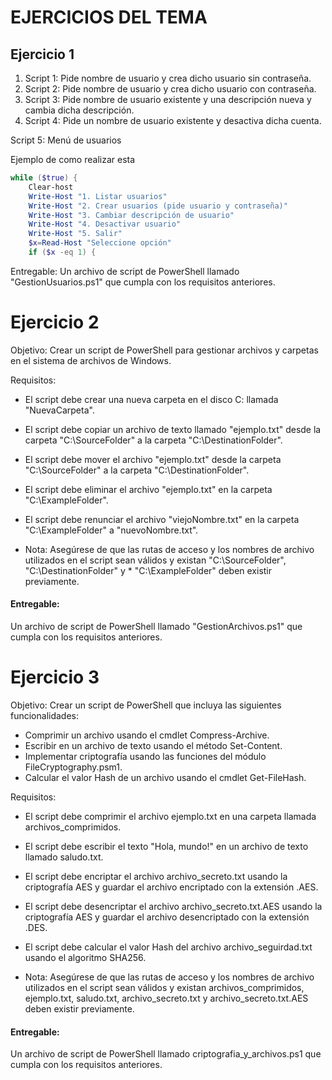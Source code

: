 # EJERCICIOS DEL TEMA
## Ejercicio 1
1. Script 1: Pide nombre de usuario y crea dicho usuario sin contraseña.
2. Script 2: Pide nombre de usuario y crea dicho usuario con contraseña.
3. Script 3: Pide nombre de usuario existente y una descripción nueva y cambia dicha descripción.
4. Script 4: Pide un nombre de usuario existente y desactiva dicha cuenta.

Script 5: Menú de usuarios

Ejemplo de como realizar esta
```powershell
while ($true) {
    Clear-host
    Write-Host "1. Listar usuarios"
    Write-Host "2. Crear usuarios (pide usuario y contraseña)"
    Write-Host "3. Cambiar descripción de usuario"
    Write-Host "4. Desactivar usuario"
    Write-Host "5. Salir"
    $x=Read-Host "Seleccione opción"
    if ($x -eq 1) {

```
Entregable: Un archivo de script de PowerShell llamado "GestionUsuarios.ps1" que cumpla con los requisitos anteriores.

# Ejercicio 2

Objetivo: Crear un script de PowerShell para gestionar archivos y carpetas en el sistema de archivos de Windows.

Requisitos:

* El script debe crear una nueva carpeta en el disco C: llamada "NuevaCarpeta".
* El script debe copiar un archivo de texto llamado "ejemplo.txt" desde la carpeta "C:\SourceFolder" a la carpeta "C:\DestinationFolder".
* El script debe mover el archivo "ejemplo.txt" desde la carpeta "C:\SourceFolder" a la carpeta "C:\DestinationFolder".
* El script debe eliminar el archivo "ejemplo.txt" en la carpeta "C:\ExampleFolder".
* El script debe renunciar el archivo "viejoNombre.txt" en la carpeta "C:\ExampleFolder" a "nuevoNombre.txt".

* Nota: Asegúrese de que las rutas de acceso y los nombres de archivo utilizados en el script sean válidos y existan "C:\SourceFolder", "C:\DestinationFolder" y * "C:\ExampleFolder" deben existir previamente.

#### Entregable:
 
Un archivo de script de PowerShell llamado "GestionArchivos.ps1" que cumpla con los requisitos anteriores.

# Ejercicio 3

Objetivo: Crear un script de PowerShell que incluya las siguientes funcionalidades:

* Comprimir un archivo usando el cmdlet Compress-Archive.
* Escribir en un archivo de texto usando el método Set-Content.
* Implementar criptografía usando las funciones del módulo FileCryptography.psm1.
* Calcular el valor Hash de un archivo usando el cmdlet Get-FileHash.

Requisitos:

* El script debe comprimir el archivo ejemplo.txt en una carpeta llamada archivos_comprimidos.
* El script debe escribir el texto "Hola, mundo!" en un archivo de texto llamado saludo.txt.
* El script debe encriptar el archivo archivo_secreto.txt usando la criptografía AES y guardar el archivo encriptado con la extensión .AES.
* El script debe desencriptar el archivo archivo_secreto.txt.AES usando la criptografía AES y guardar el archivo desencriptado con la extensión .DES.
* El script debe calcular el valor Hash del archivo archivo_seguirdad.txt usando el algoritmo SHA256.

* Nota: Asegúrese de que las rutas de acceso y los nombres de archivo utilizados en el script sean válidos y existan archivos_comprimidos, ejemplo.txt, saludo.txt, archivo_secreto.txt y archivo_secreto.txt.AES deben existir previamente.

#### Entregable:

Un archivo de script de PowerShell llamado criptografia_y_archivos.ps1 que cumpla con los requisitos anteriores.
